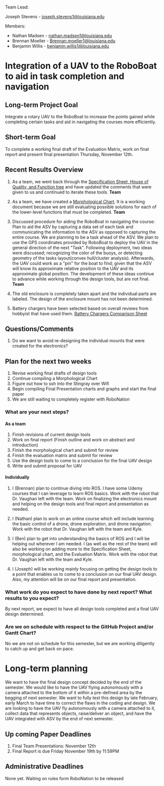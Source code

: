 Team Lead:

 Joseph Stevens - joseph.stevens1@louisiana.edu

Members:

* Nathan Madsen   - nathan.madsen1@louisiana.edu
* Brennan Moeller - Brennan.moeller1@louisiana.edu
* Benjamin Willis - benjamin.willis1@louisiana.edu

# Integration of a UAV to the RoboBoat to aid in task completion and navigation

## Long-term Project Goal

Integrate a rotary UAV to the RoboBoat to increase the points gained while completing certain tasks and aid in navigating the courses more efficiently.

## Short-term Goal

To complete a working final draft of the Evaluation Matrix, work on final report and present final presentation Thursday, November 12th. 

## Recent Results Overview

1. As a team, we went back through the [Specification Sheet, House of Quality, and Function tree](http://crawlab.org/owncloud/index.php/apps/files/?dir=%2Fshared%2FRoboBoat%2FRoboBoat2021%2FSeniorProjects_Design_Tools) and have updated the comments that were given to us and continued to iterate these tools. **Team**

2. As a team, we have created a [Morphological Chart](http://crawlab.org/owncloud/index.php/apps/files/?dir=%2Fshared%2FRoboBoat%2FRoboBoat2021%2FSeniorProjects_Design_Tools). It is a working document because we are still evaluating possible solutions for each of the lower-level functions that must be completed. **Team**

3. Discussed procedure for aiding the RoboBoat in navigating the course: Plan to aid the ASV by capturing a data set of each task and communicating the information to the ASV as opposed to capturing the entire course. We are planning to be a task ahead of the ASV. We plan to use the GPS coordinates provided by RoboBoat to deploy the UAV in the general direction of the next "Task". Following deployment, two ideas were discussed; recognizing the color of the buoys, or detecting geometry of the tasks layout(convex hull/cluster analysis). Afterwards, the UAV could work as a "pin" for the boat to find; given that the ASV will know its approximate relative position to the UAV and its approximate global position. The development of these ideas continue to advance while working through the design tools, but are not final. **Team**

4. The old enclosure is completely taken apart and the individual parts are labeled. The design of the enclosure mount has not been determined. 

5. Battery chargers have been selected based on overall reviews from hobbyist that have used them. [Battery Chargers  Comparison Sheet](http://crawlab.org/owncloud/index.php/apps/files/?dir=%2Fshared%2FRoboBoat%2FRoboBoat2021%2FSeniorProjects_Design_Tools) 

## Questions/Comments

1. Do we want to avoid re-designing the individual mounts that were created for the electronics? 


## Plan for the next two weeks

1. Revise working final drafts of design tools
2. Continue compiling a Morphological Chart
3. Figure out how to ssh into the Stingray over Wifi
4. Begin compiling Final Presentation charts and graphs and start the final paper
6. We are still waiting to completely register with RoboNation

### What are your next steps?

#### As a team

1. Finish revisions of current design tools
2. Work on final report (Finish outline and work on abstract and introduction)
3. Finish the morphological chart and submit for review
4. Finish the evaluation matrix and submit for review
5. Use the design tools to come to a conclusion for the final UAV design
6. Write and submit proposal for UAV

#### Individually

1. I (Brennan) plan to continue diving into ROS. I have some Udemy courses that I can leverage to learn ROS basics. Work with the robot that Dr. Vaughan left with the team. Work on finalizing the electronics mount and helping on the design tools and final report and presentation as needed.

2. I (Nathan) plan to work on an online course which will include learning the basic control of a drone, drone exploration, and drone navigation. Work with the robot that Dr. Vaughan left with the team and Kyle.

3. I (Ben) plan to get into understanding the basics of ROS and I will be helping out wherever I am needed. I (as well as the rest of the team) will also be working on adding more to the Specification Sheet, morphological chart, and the Evaluation Matrix. Work with the robot that Dr. Vaughan left with the team and Kyle.

4. I (Joseph) will be working mainly focusing on getting the design tools to a point that enables us to come to a conclusion on our final UAV design. Also, my attention will be on our final report and presentation.


### What work do you expect to have done by next report? What results to you expect?

By next report, we expect to have all design tools completed and a final UAV design determined.

### Are we on schedule with respect to the GitHub Project and/or Gantt Chart?

No we are not on schedule for this semester, but we are working diligently to catch up and get back on pace.

# Long-term planning

We want to have the final design concept decided by the end of the semester. We would like to have the UAV flying autonomously with a camera attached to the bottom of it within a pre-defined area by the begging of next semester. We want to fully test this design by late February, early March to have time to correct the flaws in the coding and design. We are looking to have the UAV fly autonomously with a camera attached to it, collect data that represents objects, raise/deliver an object, and have the UAV integrated with ASV by the end of next semester.

## Up coming Paper Deadlines


1. Final Team Presentations: November 12th 
2. Final Report is due Friday November 19th by 11:59PM

## Administrative Deadlines

None yet. Waiting on rules form RoboNation to be released